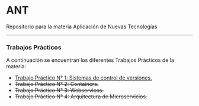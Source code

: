 # ANT
Repositorio para la materia Aplicación de Nuevas Tecnologías

---

### Trabajos Prácticos

A continuación se encuentran los diferentes Trabajos Prácticos de la materia:

- [Trabajo Práctico N° 1: Sistemas de control de versiones.](Tp1/Tp1.md)
- ~~Trabajo Práctico N° 2: Containers.~~
- ~~Trabajo Práctico N° 3: Webservices.~~
- ~~Trabajo Práctico N° 4: Arquitectura de Microservicios.~~